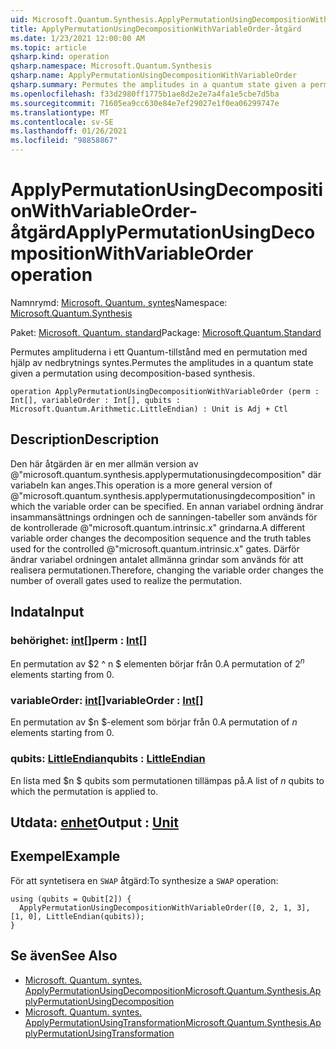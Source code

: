 ```yaml
---
uid: Microsoft.Quantum.Synthesis.ApplyPermutationUsingDecompositionWithVariableOrder
title: ApplyPermutationUsingDecompositionWithVariableOrder-åtgärd
ms.date: 1/23/2021 12:00:00 AM
ms.topic: article
qsharp.kind: operation
qsharp.namespace: Microsoft.Quantum.Synthesis
qsharp.name: ApplyPermutationUsingDecompositionWithVariableOrder
qsharp.summary: Permutes the amplitudes in a quantum state given a permutation using decomposition-based synthesis.
ms.openlocfilehash: f33d2980ff1775b1ae8d2e2e7a4fa1e5cbe7d5ba
ms.sourcegitcommit: 71605ea9cc630e84e7ef29027e1f0ea06299747e
ms.translationtype: MT
ms.contentlocale: sv-SE
ms.lasthandoff: 01/26/2021
ms.locfileid: "98858867"
---
```

# <a name="applypermutationusingdecompositionwithvariableorder-operation"></a><span data-ttu-id="f4c34-102">ApplyPermutationUsingDecompositionWithVariableOrder-åtgärd</span><span class="sxs-lookup"><span data-stu-id="f4c34-102">ApplyPermutationUsingDecompositionWithVariableOrder operation</span></span>

<span data-ttu-id="f4c34-103">Namnrymd: [Microsoft. Quantum. syntes](xref:Microsoft.Quantum.Synthesis)</span><span class="sxs-lookup"><span data-stu-id="f4c34-103">Namespace: [Microsoft.Quantum.Synthesis](xref:Microsoft.Quantum.Synthesis)</span></span>

<span data-ttu-id="f4c34-104">Paket: [Microsoft. Quantum. standard](https://nuget.org/packages/Microsoft.Quantum.Standard)</span><span class="sxs-lookup"><span data-stu-id="f4c34-104">Package: [Microsoft.Quantum.Standard](https://nuget.org/packages/Microsoft.Quantum.Standard)</span></span>


<span data-ttu-id="f4c34-105">Permutes amplituderna i ett Quantum-tillstånd med en permutation med hjälp av nedbrytnings syntes.</span><span class="sxs-lookup"><span data-stu-id="f4c34-105">Permutes the amplitudes in a quantum state given a permutation using decomposition-based synthesis.</span></span>

```qsharp
operation ApplyPermutationUsingDecompositionWithVariableOrder (perm : Int[], variableOrder : Int[], qubits : Microsoft.Quantum.Arithmetic.LittleEndian) : Unit is Adj + Ctl
```


## <a name="description"></a><span data-ttu-id="f4c34-106">Description</span><span class="sxs-lookup"><span data-stu-id="f4c34-106">Description</span></span>

<span data-ttu-id="f4c34-107">Den här åtgärden är en mer allmän version av @"microsoft.quantum.synthesis.applypermutationusingdecomposition" där variabeln kan anges.</span><span class="sxs-lookup"><span data-stu-id="f4c34-107">This operation is a more general version of @"microsoft.quantum.synthesis.applypermutationusingdecomposition" in which the variable order can be specified.</span></span> <span data-ttu-id="f4c34-108">En annan variabel ordning ändrar insammansättnings ordningen och de sanningen-tabeller som används för de kontrollerade @"microsoft.quantum.intrinsic.x" grindarna.</span><span class="sxs-lookup"><span data-stu-id="f4c34-108">A different variable order changes the decomposition sequence and the truth tables used for the controlled @"microsoft.quantum.intrinsic.x" gates.</span></span>  <span data-ttu-id="f4c34-109">Därför ändrar variabel ordningen antalet allmänna grindar som används för att realisera permutationen.</span><span class="sxs-lookup"><span data-stu-id="f4c34-109">Therefore, changing the variable order changes the number of overall gates used to realize the permutation.</span></span>

## <a name="input"></a><span data-ttu-id="f4c34-110">Indata</span><span class="sxs-lookup"><span data-stu-id="f4c34-110">Input</span></span>

### <a name="perm--int"></a><span data-ttu-id="f4c34-111">behörighet: [int](xref:microsoft.quantum.lang-ref.int)[]</span><span class="sxs-lookup"><span data-stu-id="f4c34-111">perm : [Int](xref:microsoft.quantum.lang-ref.int)[]</span></span>

<span data-ttu-id="f4c34-112">En permutation av $2 ^ n $ elementen börjar från 0.</span><span class="sxs-lookup"><span data-stu-id="f4c34-112">A permutation of $2^n$ elements starting from 0.</span></span>


### <a name="variableorder--int"></a><span data-ttu-id="f4c34-113">variableOrder: [int](xref:microsoft.quantum.lang-ref.int)[]</span><span class="sxs-lookup"><span data-stu-id="f4c34-113">variableOrder : [Int](xref:microsoft.quantum.lang-ref.int)[]</span></span>

<span data-ttu-id="f4c34-114">En permutation av $n $-element som börjar från 0.</span><span class="sxs-lookup"><span data-stu-id="f4c34-114">A permutation of $n$ elements starting from 0.</span></span>


### <a name="qubits--littleendian"></a><span data-ttu-id="f4c34-115">qubits: [LittleEndian](xref:Microsoft.Quantum.Arithmetic.LittleEndian)</span><span class="sxs-lookup"><span data-stu-id="f4c34-115">qubits : [LittleEndian](xref:Microsoft.Quantum.Arithmetic.LittleEndian)</span></span>

<span data-ttu-id="f4c34-116">En lista med $n $ qubits som permutationen tillämpas på.</span><span class="sxs-lookup"><span data-stu-id="f4c34-116">A list of $n$ qubits to which the permutation is applied to.</span></span>



## <a name="output--unit"></a><span data-ttu-id="f4c34-117">Utdata: [enhet](xref:microsoft.quantum.lang-ref.unit)</span><span class="sxs-lookup"><span data-stu-id="f4c34-117">Output : [Unit](xref:microsoft.quantum.lang-ref.unit)</span></span>



## <a name="example"></a><span data-ttu-id="f4c34-118">Exempel</span><span class="sxs-lookup"><span data-stu-id="f4c34-118">Example</span></span>

<span data-ttu-id="f4c34-119">För att syntetisera en `SWAP` åtgärd:</span><span class="sxs-lookup"><span data-stu-id="f4c34-119">To synthesize a `SWAP` operation:</span></span>

```qsharp
using (qubits = Qubit[2]) {
  ApplyPermutationUsingDecompositionWithVariableOrder([0, 2, 1, 3], [1, 0], LittleEndian(qubits));
}
```

## <a name="see-also"></a><span data-ttu-id="f4c34-120">Se även</span><span class="sxs-lookup"><span data-stu-id="f4c34-120">See Also</span></span>

- [<span data-ttu-id="f4c34-121">Microsoft. Quantum. syntes. ApplyPermutationUsingDecomposition</span><span class="sxs-lookup"><span data-stu-id="f4c34-121">Microsoft.Quantum.Synthesis.ApplyPermutationUsingDecomposition</span></span>](xref:Microsoft.Quantum.Synthesis.ApplyPermutationUsingDecomposition)
- [<span data-ttu-id="f4c34-122">Microsoft. Quantum. syntes. ApplyPermutationUsingTransformation</span><span class="sxs-lookup"><span data-stu-id="f4c34-122">Microsoft.Quantum.Synthesis.ApplyPermutationUsingTransformation</span></span>](xref:Microsoft.Quantum.Synthesis.ApplyPermutationUsingTransformation)